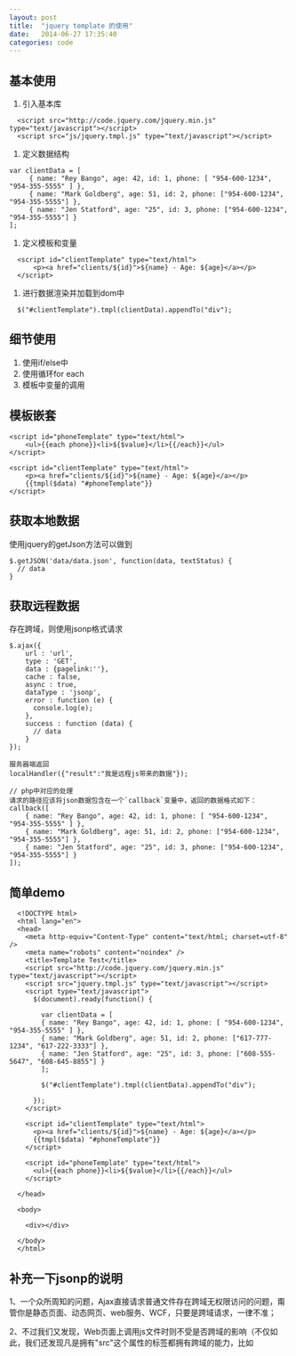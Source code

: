 ```yaml
---
layout: post
title:  "jquery template 的使用"
date:   2014-06-27 17:35:40
categories: code
---
```


基本使用
------------
1. 引入基本库

```
  <script src="http://code.jquery.com/jquery.min.js" type="text/javascript"></script>
  <script src="js/jquery.tmpl.js" type="text/javascript"></script>  
```

1. 定义数据结构

```
var clientData = [
     { name: "Rey Bango", age: 42, id: 1, phone: [ "954-600-1234", "954-355-5555" ] },
     { name: "Mark Goldberg", age: 51, id: 2, phone: ["954-600-1234", "954-355-5555"] },
     { name: "Jen Statford", age: "25", id: 3, phone: ["954-600-1234", "954-355-5555"] }
];
```

1. 定义模板和变量

```
  <script id="clientTemplate" type="text/html">
      <p><a href="clients/${id}">${name} - Age: ${age}</a></p>
  </script>
```


1. 进行数据渲染并加载到dom中

```
  $("#clientTemplate").tmpl(clientData).appendTo("div");
```


细节使用
---------
1. 使用if/else中
1. 使用循环for each
1. 模板中变量的调用


模板嵌套
---------


```
<script id="phoneTemplate" type="text/html">
    <ul>{{each phone}}<li>${$value}</li>{{/each}}</ul>
</script>

<script id="clientTemplate" type="text/html">
    <p><a href="clients/${id}">${name} - Age: ${age}</a></p>
    {{tmpl($data) "#phoneTemplate"}}
</script>
```


获取本地数据
------------
使用jquery的getJson方法可以做到

``` 
$.getJSON('data/data.json', function(data, textStatus) {
  // data
}
```


获取远程数据
-------------
存在跨域，则使用jsonp格式请求

```
$.ajax({
    url : 'url',
    type : 'GET',
    data : {pagelink:''},
    cache : false,
    async : true,
    dataType : 'jsonp',
    error : function (e) {
      console.log(e);
    },
    success : function (data) {
      // data
    }
}); 

服务器端返回
localHandler({"result":"我是远程js带来的数据"});

// php中对应的处理
请求的路径应该将json数据包含在一个`callback`变量中，返回的数据格式如下：
callback([
    { name: "Rey Bango", age: 42, id: 1, phone: [ "954-600-1234", "954-355-5555" ] },
    { name: "Mark Goldberg", age: 51, id: 2, phone: ["954-600-1234", "954-355-5555"] },
    { name: "Jen Statford", age: "25", id: 3, phone: ["954-600-1234", "954-355-5555"] }
]);
```


简单demo
----------

```
  <!DOCTYPE html>
  <html lang="en">
  <head> 
    <meta http-equiv="Content-Type" content="text/html; charset=utf-8" /> 
    <meta name="robots" content="noindex" /> 
    <title>Template Test</title> 
    <script src="http://code.jquery.com/jquery.min.js" type="text/javascript"></script>
    <script src="jquery.tmpl.js" type="text/javascript"></script>  
    <script type="text/javascript">
      $(document).ready(function() {

        var clientData = [
        { name: "Rey Bango", age: 42, id: 1, phone: [ "954-600-1234", "954-355-5555" ] },
        { name: "Mark Goldberg", age: 51, id: 2, phone: ["617-777-1234", "617-222-3333"] },
        { name: "Jen Statford", age: "25", id: 3, phone: ["608-555-5647", "608-645-8855"] }
        ];

        $("#clientTemplate").tmpl(clientData).appendTo("div");

      });
    </script>

    <script id="clientTemplate" type="text/html">
      <p><a href="clients/${id}">${name} - Age: ${age}</a></p>
      {{tmpl($data) "#phoneTemplate"}}
    </script>

    <script id="phoneTemplate" type="text/html">
      <ul>{{each phone}}<li>${$value}</li>{{/each}}</ul>
    </script>

  </head> 
  
  <body> 

    <div></div>

  </body> 
  </html> 
```


补充一下jsonp的说明
--------------------
1、一个众所周知的问题，Ajax直接请求普通文件存在跨域无权限访问的问题，甭管你是静态页面、动态网页、web服务、WCF，只要是跨域请求，一律不准；

2、不过我们又发现，Web页面上调用js文件时则不受是否跨域的影响（不仅如此，我们还发现凡是拥有"src"这个属性的标签都拥有跨域的能力，比如<script>、<img>、<iframe>）；

3、于是可以判断，当前阶段如果想通过纯web端（ActiveX控件、服务端代理、属于未来的HTML5之Websocket等方式不算）跨域访问数据就只有一种可能，那就是在远程服务器上设法把数据装进js格式的文件里，供客户端调用和进一步处理；

4、恰巧我们已经知道有一种叫做JSON的纯字符数据格式可以简洁的描述复杂数据，更妙的是JSON还被js原生支持，所以在客户端几乎可以随心所欲的处理这种格式的数据；

5、这样子解决方案就呼之欲出了，web客户端通过与调用脚本一模一样的方式，来调用跨域服务器上动态生成的js格式文件（一般以JSON为后缀），显而易见，服务器之所以要动态生成JSON文件，目的就在于把客户端需要的数据装入进去。

6、客户端在对JSON文件调用成功之后，也就获得了自己所需的数据，剩下的就是按照自己需求进行处理和展现了，这种获取远程数据的方式看起来非常像AJAX，但其实并不一样。

7、为了便于客户端使用数据，逐渐形成了一种非正式传输协议，人们把它称作JSONP，该协议的一个要点就是允许用户传递一个callback参数给服务端，然后服务端返回数据时会将这个callback参数作为函数名来包裹住JSON数据，这样客户端就可以随意定制自己的函数来自动处理返回数据了。



参考链接
---------
- [jQuery JavaScript Templates Tutorial: Nesting Templates](http://blog.reybango.com/2010/07/12/jquery-javascript-templates-tutorial-nesting-templates/)
- [jquery-tmpl](https://github.com/BorisMoore/jquery-tmpl)
- [说说JSON和JSONP，也许你会豁然开朗，含jQuery用例](http://www.cnblogs.com/dowinning/archive/2012/04/19/json-jsonp-jquery.html)